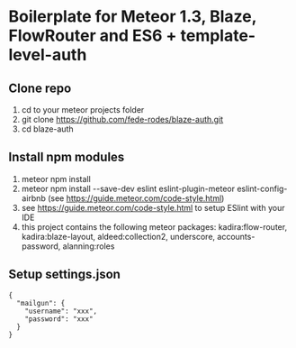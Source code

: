 # Boilerplate for Meteor 1.3, Blaze, FlowRouter and ES6 + template-level-auth

## Clone repo
1. cd to your meteor projects folder
2. git clone https://github.com/fede-rodes/blaze-auth.git
3. cd blaze-auth

## Install npm modules
1. meteor npm install
2. meteor npm install --save-dev eslint eslint-plugin-meteor
eslint-config-airbnb (see https://guide.meteor.com/code-style.html)
3. see https://guide.meteor.com/code-style.html to setup ESlint with your IDE
4. this project contains the following meteor packages: kadira:flow-router, kadira:blaze-layout, aldeed:collection2, underscore, accounts-password, alanning:roles

## Setup settings.json
```
{
  "mailgun": {
    "username": "xxx",
    "password": "xxx"
  }
}
```
